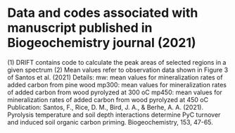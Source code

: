 # Data and codes associated with manuscript published in Biogeochemistry journal (2021)

(1) DRIFT contains code to calculate the peak areas of selected regions in a given spectrum
(2) Mean values refer to observation data shown in Figure 3 of Santos et al. (2021)
Details:
mw: mean values for mineralization rates of added carbon from pine wood
mp300: mean values for mineralization rates of added carbon from wood pyrolyzed at 300 oC
mp450: mean values for mineralization rates of added carbon from wood pyrolyzed at 450 oC
Publication: Santos, F., Rice, D. M., Bird, J. A., & Berhe, A. A. (2021). Pyrolysis temperature and soil depth interactions determine PyC turnover and induced soil organic carbon priming. Biogeochemistry, 153, 47-65.
